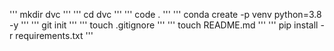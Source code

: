 '''
mkdir dvc
'''
'''
cd dvc
'''
'''
code .
'''
'''
conda create -p venv python=3.8 -y
'''
'''
git init
'''
'''
touch .gitignore
'''
'''
touch README.md
'''
'''
pip install -r requirements.txt
'''
